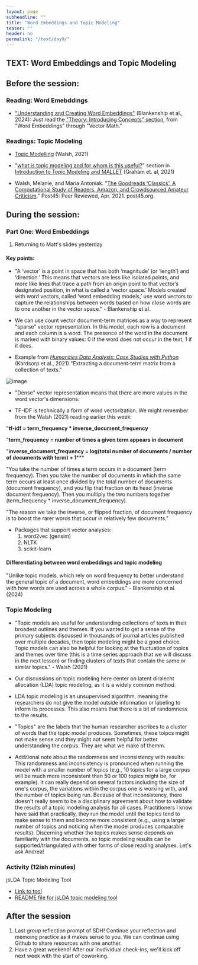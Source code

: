 ```yaml
---
layout: page
subheadline: ""
title: "Word Embeddings and Topic Modeling"
teaser: ""
header: no
permalink: "/text/day9/"
---
```


## TEXT: Word Embeddings and Topic Modeling

## Before the session:

### Reading: Word Emebddings
* ["Understanding and Creating Word Embeddings"](https://programminghistorian.org/en/lessons/understanding-creating-word-embeddings) (Blankenship et al., 2024):
  Just read the ["Theory: Introducing Concepts" section](https://programminghistorian.org/en/lessons/understanding-creating-word-embeddings#theory-introducing-concepts), from "Word Embeddings" through "Vector Math." 

### Readings: Topic Modeling
* [Topic Modelling](https://melaniewalsh.github.io/Intro-Cultural-Analytics/05-Text-Analysis/06-Topic-Modeling-Overview.html) (Walsh, 2021)
* "[what is topic modeling and for whom is this useful?](https://programminghistorian.org/en/lessons/topic-modeling-and-mallet#what-is-topic-modeling-and-for-whom-is-this-useful)" section in [Introduction to Topic Modeling and MALLET](https://programminghistorian.org/en/lessons/topic-modeling-and-mallet) (Graham et. al, 2021)
  
* Walsh, Melanie, and Maria Antoniak. “[The Goodreads ‘Classics’: A Computational Study of Readers, Amazon, and Crowdsourced Amateur Criticism](https://post45.org/2021/04/the-goodreads-classics-a-computational-study-of-readers-amazon-and-crowdsourced-amateur-criticism/).” Post45: Peer Reviewed, Apr. 2021. post45.org.

## During the session:

### Part One: Word Embeddings

1. Returning to Matt's slides yesterday

#### Key points:
* "A ‘vector’ is a point in space that has both ‘magnitude’ (or ‘length’) and ‘direction.’ This means that vectors are less like isolated points, and more like lines that trace a path from an origin point to that vector’s designated position, in what is called a ‘vector space.’ Models created with word vectors, called ‘word embedding models,’ use word vectors to capture the relationships between words based on how close words are to one another in the vector space." - Blankenship et al. 

* We can use count vector document-term matrices as a way to represent "sparse" vector representation. In this model, each row is a document and each column is a word. The presence of the word in the document is marked with binary values: 0 if the word does not occur in the text, 1 if it does.

* Example from [_Humanities Data Analysis: Case Studies with Python_](https://www.humanitiesdataanalysis.org/vector-space-model/notebook.html#chp-vector-space-model) (Kardsorp et al., 2021)
"Extracting a document-term matrix from a collection of texts."

![image](https://github.com/cornell-colab/2024-SummerDH/assets/95382014/31e90e45-5e3c-4e89-befb-7ad26c469e06)

* "Dense" vector representation means that there are more values in the word vector's dimensions.

* TF-IDF is technically a form of word vectorization. We might remember from the Walsh (2021) reading earlier this week:

"**tf-idf = term_frequency * inverse_document_frequency**

"**term_frequency = number of times a given term appears in document**

"**inverse_document_frequency = log(total number of documents / number of documents with term) + 1*****

"You take the number of times a term occurs in a document (term frequency). Then you take the number of documents in which the same term occurs at least once divided by the total number of documents (document frequency), and you flip that fraction on its head (inverse document frequency). Then you multiply the two numbers together (term_frequency * inverse_document_frequency).

"The reason we take the inverse, or flipped fraction, of document frequency is to boost the rarer words that occur in relatively few documents."

* Packages that support vector analyses:
  1. word2vec (gensim)
  2. NLTK
  3. scikit-learn

#### Differentiating between word embeddings and topic modeling

"Unlike topic models, which rely on word frequency to better understand the general topic of a document, word embeddings are more concerned with how words are used across a whole corpus." - Blankenship et al. (2024)


### Topic Modeling
* "Topic models are useful for understanding collections of texts in their broadest outlines and themes. If you wanted to get a sense of the primary subjects discussed in thousands of journal articles published over multiple decades, then topic modeling might be a good choice. Topic models can also be helpful for looking at the fluctuation of topics and themes over time (this is a time series approach that we will discuss in the next lesson) or finding clusters of texts that contain the same or similar topics." - Walsh (2021)

* Our discussions on topic modeling here center on latent diralecht allocation (LDA) topic modeling, as it is a widely common method.
* LDA topic modeling is an unsupervised algorithm, meaning the researchers do not give the model outside information or labeling to inform its processes. This also means that there is a bit of randomness to the results.
* "Topics" are the labels that the human researcher ascribes to a cluster of words that the topic model produces. Sometimes, these toipcs might not make sense and they might not seem helpful for better understanding the corpus. They are what we make of themm.

* Additional note about the randomness and inconsistency with results: This randomness and inconsistency is pronounced when running the model with a smaller number of topics (e.g., 10 topics for a large corpus will be much more inconsistent than 50 or 100 topics might be, for example). It can really depend on several factors including the size of one's corpus, the variations within the corpus one is working with, and the number of topics being run. Because of that inconsistency, there doesn't really seem to be a disciplinary agreement about how to validate the results of a topic modeling analysis for all cases. Practitioners I know have said that practically, they run the model until the topics tend to make sense to them and become more consistent (e.g., using a larger number of topics and noticing when the model produces comparable results). Discerning whether the topics makes sense depends on familiarity with the documents, so topic modeling results can be supported/triangulated with other forms of close reading analyses. Let's ask Andrea!

### Activity (12ish minutes)

jsLDA Topic Modeling Tool
* [Link to tool](https://mimno.infosci.cornell.edu/jsLDA/jslda.html)
* [README file for jsLDA topic modeling tool](https://github.com/mimno/jsLDA/blob/master/README.md)

## After the session
1. Last group reflection prompt of SDH! Continue your reflection and memoing practice as it makes sense to you. We can continue using Github to share resources with one another.
2. Have a great weekend! After our invdividual check-ins, we'll kick off next week with the start of coworking.
